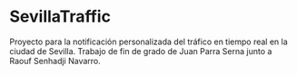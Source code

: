 # SevillaTraffic

Proyecto para la notificación personalizada del tráfico en tiempo real en la ciudad de Sevilla. Trabajo de fin de grado de Juan Parra Serna junto a Raouf Senhadji Navarro.

